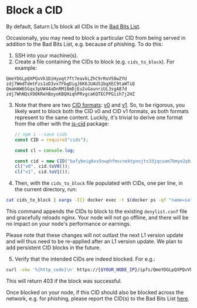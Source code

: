 # Block a CID

By default, Saturn L1s block all CIDs in the [Bad Bits List](https://badbits.dwebops.pub/).

Occasionally, you may need to block a particular CID from being served in addition to the Bad Bits List, e.g. because of phishing. To do this:

1. SSH into your machine(s).
2. Create a file containing the CIDs to block (e.g. `cids_to_block`). For example:

```
QmeYDGLpQXPQvVk1DiHyoqt7ft7eavkLZhC9rRoV58wZYU
zdj7WmdTdmtFzs1oD3vxTFbgDigJ6K6JUAUS1bgXEC9taWTiQ
QmaHAW65Gqx3pUW44aDnRM18mDjEu2uGaunriUL3sgA87d
zdj7WhNQsX98KRehBoyoKBQHiqhPRvgcaKQTECPPGiih7j2HZ
```

3. Note that there are two [CID formats](https://docs.ipfs.tech/concepts/content-addressing/#cid-versions): [v0](https://docs.ipfs.tech/concepts/content-addressing/#version-0-v0) and [v1](https://docs.ipfs.tech/concepts/content-addressing/#version-1-v1). So, to be rigorous, you likely want to block both the CID v0 and CID v1 formats, as both formats represent to the same content. Luckily, it's trivial to derive one format from the other with the [js-cid](https://github.com/multiformats/js-cid) package:

   ```javascript
   // npm i --save cids
   const CID = require("cids");

   const cl = console.log;

   const cid = new CID("bafybeig6xv5nwphfmvcnektpnojts33jqcuam7bmye2pb54adnrtccjlsu");
   cl("v0", cid.toV0());
   cl("v1", cid.toV1());
   ```

4. Then, with the `cids_to_block` file populated with CIDs, one per line, in the current directory, run:

```bash
cat cids_to_block | xargs -I{} docker exec -t $(docker ps -qf "name=saturn-node") /bin/sh -c 'echo "location ~ \"{}\" { return 403; }" >> /etc/nginx/denylist.conf && kill -s HUP $(cat /var/run/nginx.pid)'
```

This command appends the CIDs to block to the existing `denylist.conf` file and gracefully reloads nginx. Your node will not go offline, and there will be no impact on your node's performance or earnings.

Please note that these changes will not outlast the next L1 version update and will thus need to be re-applied after an L1 version update. We plan to add persistent CID blocks in the future.

5. Verify that the intended CIDs are indeed blocked. For e.g.:

```bash
curl -skw '%{http_code}\n' https://{$YOUR_NODE_IP}/ipfs/QmeYDGLpQXPQvVk1DiHyoqt7ft7eavkLZhC9rRoV58wZYU --output /dev/null
```

This will return 403 if the block was successful.

Once blocked on your node, if this CID should also be blocked across the network, e.g. for phishing, please report the CID(s) to the Bad Bits List [here](https://badbits.dwebops.pub/#reporting).
